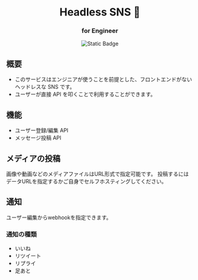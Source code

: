 <h1 align="center">
    Headless SNS 👻 
</h1>
<h3 align="center">for Engineer</h3>

<p align="center">
    <img alt="Static Badge" src="https://img.shields.io/badge/Framework-NestJS-red">
</p>

## 概要

- このサービスはエンジニアが使うことを前提とした、フロントエンドがないヘッドレスな SNS です。
- ユーザーが直接 API を叩くことで利用することができます。

## 機能

- ユーザー登録/編集 API
- メッセージ投稿 API

## メディアの投稿
画像や動画などのメディアファイルはURL形式で指定可能です。
投稿するにはデータURLを指定するかご自身でセルフホスティングしてください。

## 通知
ユーザー編集からwebhookを指定できます。

### 通知の種類
- いいね
- リツイート
- リプライ
- 足あと

